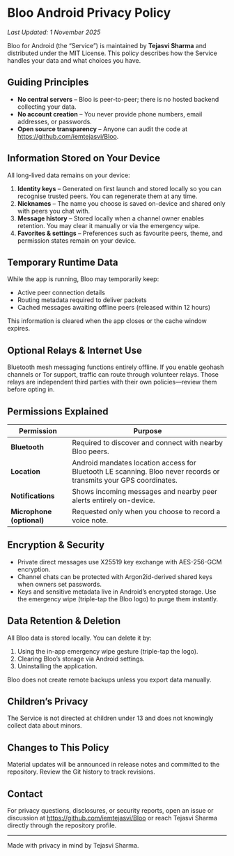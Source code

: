 # Bloo Android Privacy Policy

_Last Updated: 1 November 2025_

Bloo for Android (the “Service”) is maintained by **Tejasvi Sharma** and distributed under the MIT License. This policy describes how the Service handles your data and what choices you have.

## Guiding Principles

- **No central servers** – Bloo is peer-to-peer; there is no hosted backend collecting your data.
- **No account creation** – You never provide phone numbers, email addresses, or passwords.
- **Open source transparency** – Anyone can audit the code at <https://github.com/iemtejasvi/Bloo>.

## Information Stored on Your Device

All long-lived data remains on your device:

1. **Identity keys** – Generated on first launch and stored locally so you can recognise trusted peers. You can regenerate them at any time.
2. **Nicknames** – The name you choose is saved on-device and shared only with peers you chat with.
3. **Message history** – Stored locally when a channel owner enables retention. You may clear it manually or via the emergency wipe.
4. **Favorites & settings** – Preferences such as favourite peers, theme, and permission states remain on your device.

## Temporary Runtime Data

While the app is running, Bloo may temporarily keep:

- Active peer connection details
- Routing metadata required to deliver packets
- Cached messages awaiting offline peers (released within 12 hours)

This information is cleared when the app closes or the cache window expires.

## Optional Relays & Internet Use

Bluetooth mesh messaging functions entirely offline. If you enable geohash channels or Tor support, traffic can route through volunteer relays. Those relays are independent third parties with their own policies—review them before opting in.

## Permissions Explained

| Permission | Purpose |
| --- | --- |
| **Bluetooth** | Required to discover and connect with nearby Bloo peers. |
| **Location** | Android mandates location access for Bluetooth LE scanning. Bloo never records or transmits your GPS coordinates. |
| **Notifications** | Shows incoming messages and nearby peer alerts entirely on-device. |
| **Microphone (optional)** | Requested only when you choose to record a voice note. |

## Encryption & Security

- Private direct messages use X25519 key exchange with AES-256-GCM encryption.
- Channel chats can be protected with Argon2id-derived shared keys when owners set passwords.
- Keys and sensitive metadata live in Android’s encrypted storage. Use the emergency wipe (triple-tap the Bloo logo) to purge them instantly.

## Data Retention & Deletion

All Bloo data is stored locally. You can delete it by:

1. Using the in-app emergency wipe gesture (triple-tap the logo).
2. Clearing Bloo’s storage via Android settings.
3. Uninstalling the application.

Bloo does not create remote backups unless you export data manually.

## Children’s Privacy

The Service is not directed at children under 13 and does not knowingly collect data about minors.

## Changes to This Policy

Material updates will be announced in release notes and committed to the repository. Review the Git history to track revisions.

## Contact

For privacy questions, disclosures, or security reports, open an issue or discussion at <https://github.com/iemtejasvi/Bloo> or reach Tejasvi Sharma directly through the repository profile.

---

Made with privacy in mind by Tejasvi Sharma.